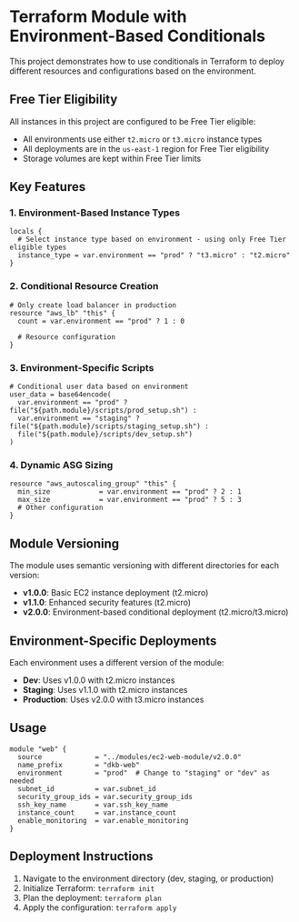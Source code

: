 # Terraform Module with Environment-Based Conditionals

This project demonstrates how to use conditionals in Terraform to deploy different resources and configurations based on the environment.

## Free Tier Eligibility

All instances in this project are configured to be Free Tier eligible:
- All environments use either `t2.micro` or `t3.micro` instance types
- All deployments are in the `us-east-1` region for Free Tier eligibility
- Storage volumes are kept within Free Tier limits

## Key Features

### 1. Environment-Based Instance Types

```hcl
locals {
  # Select instance type based on environment - using only Free Tier eligible types
  instance_type = var.environment == "prod" ? "t3.micro" : "t2.micro"
}
```

### 2. Conditional Resource Creation

```hcl
# Only create load balancer in production
resource "aws_lb" "this" {
  count = var.environment == "prod" ? 1 : 0
  
  # Resource configuration
}
```

### 3. Environment-Specific Scripts

```hcl
# Conditional user data based on environment
user_data = base64encode(
  var.environment == "prod" ? file("${path.module}/scripts/prod_setup.sh") : 
  var.environment == "staging" ? file("${path.module}/scripts/staging_setup.sh") : 
  file("${path.module}/scripts/dev_setup.sh")
)
```

### 4. Dynamic ASG Sizing

```hcl
resource "aws_autoscaling_group" "this" {
  min_size            = var.environment == "prod" ? 2 : 1
  max_size            = var.environment == "prod" ? 5 : 3
  # Other configuration
}
```

## Module Versioning

The module uses semantic versioning with different directories for each version:

- **v1.0.0**: Basic EC2 instance deployment (t2.micro)
- **v1.1.0**: Enhanced security features (t2.micro)
- **v2.0.0**: Environment-based conditional deployment (t2.micro/t3.micro)

## Environment-Specific Deployments

Each environment uses a different version of the module:

- **Dev**: Uses v1.0.0 with t2.micro instances
- **Staging**: Uses v1.1.0 with t2.micro instances
- **Production**: Uses v2.0.0 with t3.micro instances

## Usage

```hcl
module "web" {
  source             = "../modules/ec2-web-module/v2.0.0"
  name_prefix        = "dkb-web"
  environment        = "prod"  # Change to "staging" or "dev" as needed
  subnet_id          = var.subnet_id
  security_group_ids = var.security_group_ids
  ssh_key_name       = var.ssh_key_name
  instance_count     = var.instance_count
  enable_monitoring  = var.enable_monitoring
}
```

## Deployment Instructions

1. Navigate to the environment directory (dev, staging, or production)
2. Initialize Terraform: `terraform init`
3. Plan the deployment: `terraform plan`
4. Apply the configuration: `terraform apply`
